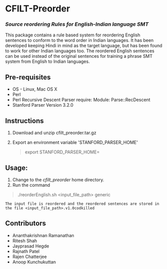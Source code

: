 # CFILT-Preorder 

### _Source reordering Rules for English-Indian language SMT_

This package contains a rule based system for reordering English sentences to conform to the word order in Indian languages. It has been developed keeping Hindi in mind as the target language, but has been found to work for other Indian languages too. The reordered English sentences can be used instead of the original sentences for training a phrase SMT system from English to Indian languages. 

## Pre-requisites

- OS - Linux, Mac OS X
- Perl
- Perl Recursive Descent Parser require: Module: Parse::RecDescent 
- Stanford Parser Version 3.2.0

## Instructions

1. Download and unzip cfilt_preorder.tar.gz

2. Export an environment variable 'STANFORD_PARSER_HOME' 

    > export STANFORD_PARSER_HOME=<path to the Stanford parser home directory>

## Usage: 

1. Change to the *cfilt_preorder* home directory.
2. Run the command 
  > ./reorderEnglish.sh <input_file_path> generic 

    The input file is reordered and the reordered sentences are stored in the file <input_file_path>.v1.0codkilled


## Contributors

- Ananthakrishnan Ramanathan
- Ritesh Shah
- Jayprasad Hegde
- Rajnath Patel 
- Rajen Chatterjee
- Anoop Kunchukuttan

